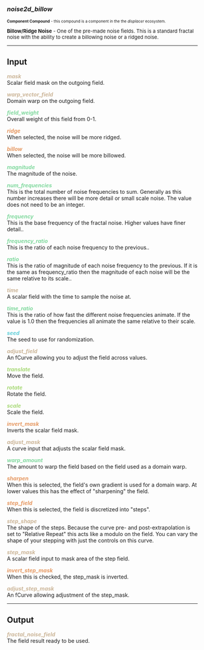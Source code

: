 ### ***noise2d_billow***
<font size = 1>**Component Compound** - this compound is a component in the the *displacer* ecosystem.<br /><br /></font>
<font size = 2>**Billow/Ridge Noise** - One of the pre-made noise fields.  This is a standard fractal noise with the ability to create a billowing noise or a ridged noise.</font><br />

***
## Input
<span style="color:#CCB699">***mask***</span>
<br />Scalar field mask on the outgoing field.

<span style="color:#CCB699">***warp_vector_field***</span>
<br />Domain warp on the outgoing field.

<span style="color:#82D99F">***field_weight***</span>
<br />Overall weight of this field from 0-1.

<span style="color:#E69963">***ridge***</span>
<br />When selected, the noise will be more ridged.

<span style="color:#E69963">***billow***</span>
<br />When selected, the noise will be more billowed.

<span style="color:#82D99F">***magnitude***</span>
<br />The magnitude of the noise.

<span style="color:#82D99F">***num_frequencies***</span>
<br />This is the total number of noise frequencies to sum. Generally as this number increases there will be more detail or small scale noise. The value does not need to be an integer.

<span style="color:#82D99F">***frequency***</span>
<br />This is the base frequency of the fractal noise. Higher values have finer detail..

<span style="color:#82D99F">***frequency_ratio***</span>
<br />This is the ratio of each noise frequency to the previous..

<span style="color:#82D99F">***ratio***</span>
<br />This is the ratio of magnitude of each noise frequency to the previous. If it is the same as frequency_ratio then the magnitude of each noise will be the same relative to its scale..

<span style="color:#CCB699">***time***</span>
<br />A scalar field with the time to sample the noise at. 

<span style="color:#82D99F">***time_ratio***</span>
<br />This is the ratio of how fast the different noise frequencies animate. If the value is 1.0 then the frequencies all animate the same relative to their scale.

<span style="color:#62CFD9">***seed***</span>
<br />The seed to use for randomization. 

<span style="color:#CCB699">***adjust_field***</span>
<br />An fCurve allowing you to adjust the field across values.

<span style="color:#A8D977">***translate***</span>
<br />Move the field.

<span style="color:#A8D977">***rotate***</span>
<br />Rotate the field.

<span style="color:#A8D977">***scale***</span>
<br />Scale the field.

<span style="color:#E69963">***invert_mask***</span>
<br />Inverts the scalar field mask.

<span style="color:#CCB699">***adjust_mask***</span>
<br />A curve input that adjusts the scalar field mask.

<span style="color:#82D99F">***warp_amount***</span>
<br />The amount to warp the field based on the field used as a domain warp.

<span style="color:#E69963">***sharpen***</span>
<br />When this is selected, the field's own gradient is used for a domain warp.  At lower values this has the effect of "sharpening" the field.

<span style="color:#E69963">***step_field***</span>
<br />When this is selected, the field is discretized into "steps".

<span style="color:#CCB699">***step_shape***</span>
<br />The shape of the steps.  Because the curve pre- and post-extrapolation is set to "Relative Repeat" this acts like a modulo on the field.  You can vary the shape of your stepping with just the controls on this curve.

<span style="color:#CCB699">***step_mask***</span>
<br />A scalar field input to mask area of the step field.

<span style="color:#E69963">***invert_step_mask***</span>
<br />When this is checked, the step_mask is inverted.

<span style="color:#CCB699">***adjust_step_mask***</span>
<br />An fCurve allowing adjustment of the step_mask.

***
## Output
<span style="color:#CCB699">***fractal_noise_field***</span>
<br />The field result ready to be used.

